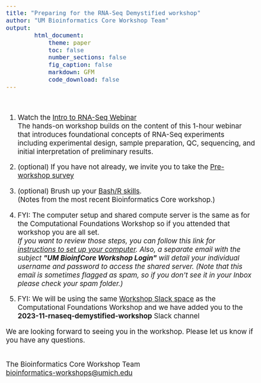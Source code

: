 ```yaml
---
title: "Preparing for the RNA-Seq Demystified workshop"
author: "UM Bioinformatics Core Workshop Team"
output:
        html_document:
            theme: paper
            toc: false
            number_sections: false
            fig_caption: false
            markdown: GFM
            code_download: false
---
```

<style type="text/css">
body{ /* Normal  */
      font-size: 14pt;
  }
</style>

<br/>

1. Watch the <a href="https://forms.gle/zZvHz22oGNEVJ1r39" target="_blank">Intro to RNA-Seq Webinar<a/><br/>
The hands-on workshop builds on the content of this 1-hour webinar that introduces foundational concepts of RNA-Seq experiments including experimental design, sample preparation, QC, sequencing, and initial interpretation of preliminary results.

2. (optional) If you have not already, we invite you to take the <a href="https://forms.gle/zWmRUSULRZt5fXiK7" target="_blank">Pre-workshop survey</a><br/>

3. (optional) Brush up your <a href="https://umich-brcf-bioinf.github.io/workshop-computational-foundations/2023-11-01/html/" target="_blank">Bash/R skills</a>.<br/>
(Notes from the most recent Bioinformatics Core workshop.)

4. FYI: The computer setup and shared compute server is the same as for the Computational Foundations Workshop so if you attended that workshop you are all set.<br/>_If you want to review those steps, you can follow this link for <a href="setup_instructions.html" target="_blank">instructions to set up your computer</a>. Also, a separate email with the subject **"UM BioinfCore Workshop Login"** will detail your individual username and password to access the shared server. (Note that this email is sometimes flagged as spam, so if you don't see it in your Inbox please check your spam folder.)_

5. FYI: We will be using the same <a href="https://umbioinfcoreworkshops.slack.com" target="_blank">Workshop Slack space</a> as the Computational Foundations Workshop and we have added you to the **2023-11-rnaseq-demystified-workshop** Slack channel<br/>


We are looking forward to seeing you in the workshop. Please let us know if you have any questions.<br/><br/>

The Bioinformatics Core Workshop Team<br/>
[bioinformatics-workshops@umich.edu](mailto:bioinformatics-workshops@umich.edu)

